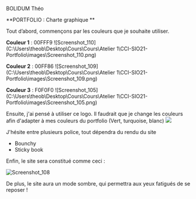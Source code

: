BOLIDUM Théo

**PORTFOLIO :  Charte graphique **

Tout d’abord, commençons par les couleurs que je souhaite utiliser. 

**Couleur 1** : 00FFF9
![Screenshot_110](C:\Users\theob\Desktop\Cours\Cours\Atelier 1\CCI-SIO21-Portfolio\images\Screenshot_110.png)

 **Couleur 2** : 00FF86
![Screenshot_109](C:\Users\theob\Desktop\Cours\Cours\Atelier 1\CCI-SIO21-Portfolio\images\Screenshot_109.png)

**Couleur 3** : F0F0F0
![Screenshot_105](C:\Users\theob\Desktop\Cours\Cours\Atelier 1\CCI-SIO21-Portfolio\images\Screenshot_105.png)



Ensuite, j'ai pensé à utiliser ce logo. Il faudrait que je change les couleurs afin d'adapter à mes couleurs du portfolio (Vert, turquoise, blanc)
<img src="../images/images(2).png">



J'hésite entre plusieurs police, tout dépendra du rendu du site  

- Bounchy 
- Sticky book 

Enfin, le site sera constitué comme ceci  : 

![Screenshot_108](C:\Users\theob\Documents\Lightshot\Screenshot_108.png)

De plus, le site aura un mode sombre, qui permettra aux yeux fatigués de se reposer ! 


